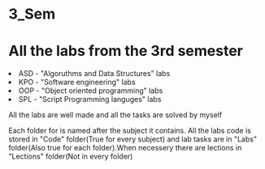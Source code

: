# 3_Sem
<h1>All the labs from the 3rd semester</h1>
<li>ASD - "Algoruthms and Data Structures" labs</li>
<li>KPO - "Software engineering" labs</li>
<li>OOP - "Object oriented programming" labs</li>
<li>SPL - "Script Programming languges" labs</li>

<p>All the labs are well made and all the tasks are solved by myself</p>
<p>Each folder for is named after the subject it contains. All the labs code is stored in "Code" folder(True for every subject) and lab tasks are in "Labs" folder(Also true for each folder).When necessery there are lections in "Lections" folder(Not in every folder)</p>
